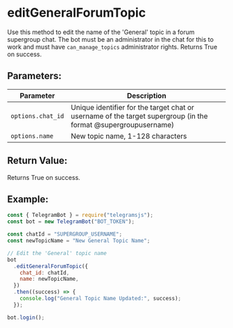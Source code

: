 # editGeneralForumTopic

Use this method to edit the name of the 'General' topic in a forum supergroup chat. The bot must be an administrator in the chat for this to work and must have `can_manage_topics` administrator rights. Returns True on success.

## Parameters:

| Parameter         | Description                                                                                                    |
| ----------------- | -------------------------------------------------------------------------------------------------------------- |
| `options.chat_id` | Unique identifier for the target chat or username of the target supergroup (in the format @supergroupusername) |
| `options.name`    | New topic name, 1-128 characters                                                                               |

## Return Value:

Returns True on success.

## Example:

```javascript
const { TelegramBot } = require("telegramsjs");
const bot = new TelegramBot("BOT_TOKEN");

const chatId = "SUPERGROUP_USERNAME";
const newTopicName = "New General Topic Name";

// Edit the 'General' topic name
bot
  .editGeneralForumTopic({
    chat_id: chatId,
    name: newTopicName,
  })
  .then((success) => {
    console.log("General Topic Name Updated:", success);
  });

bot.login();
```

